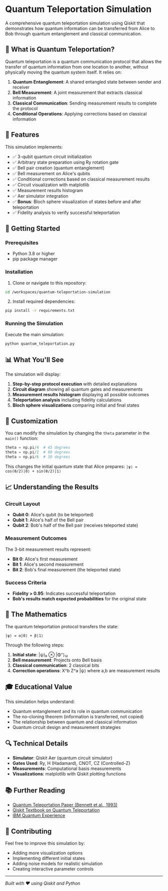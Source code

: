 # Quantum Teleportation Simulation

A comprehensive quantum teleportation simulation using Qiskit that demonstrates how quantum information can be transferred from Alice to Bob through quantum entanglement and classical communication.

## 🔬 What is Quantum Teleportation?

Quantum teleportation is a quantum communication protocol that allows the transfer of quantum information from one location to another, without physically moving the quantum system itself. It relies on:

1. **Quantum Entanglement**: A shared entangled state between sender and receiver
2. **Bell Measurement**: A joint measurement that extracts classical information
3. **Classical Communication**: Sending measurement results to complete the protocol
4. **Conditional Operations**: Applying corrections based on classical information

## 🎯 Features

This simulation implements:

- ✅ 3-qubit quantum circuit initialization
- ✅ Arbitrary state preparation using Ry rotation gate
- ✅ Bell pair creation (quantum entanglement)
- ✅ Bell measurement on Alice's qubits
- ✅ Conditional corrections based on classical measurement results
- ✅ Circuit visualization with matplotlib
- ✅ Measurement results histogram
- ✅ Aer simulator integration
- ✅ **Bonus**: Bloch sphere visualization of states before and after teleportation
- ✅ Fidelity analysis to verify successful teleportation

## 🚀 Getting Started

### Prerequisites

- Python 3.8 or higher
- pip package manager

### Installation

1. Clone or navigate to this repository:
```bash
cd /workspaces/quantum-teleportation-simulation
```

2. Install required dependencies:
```bash
pip install -r requirements.txt
```

### Running the Simulation

Execute the main simulation:
```bash
python quantum_teleportation.py
```

## 📊 What You'll See

The simulation will display:

1. **Step-by-step protocol execution** with detailed explanations
2. **Circuit diagram** showing all quantum gates and measurements
3. **Measurement results histogram** displaying all possible outcomes
4. **Teleportation analysis** including fidelity calculations
5. **Bloch sphere visualizations** comparing initial and final states

## 🔧 Customization

You can modify the simulation by changing the `theta` parameter in the `main()` function:

```python
theta = np.pi/4  # 45 degrees
theta = np.pi/2  # 90 degrees  
theta = np.pi/6  # 30 degrees
```

This changes the initial quantum state that Alice prepares: `|ψ⟩ = cos(θ/2)|0⟩ + sin(θ/2)|1⟩`

## 📈 Understanding the Results

### Circuit Layout
- **Qubit 0**: Alice's qubit (to be teleported)
- **Qubit 1**: Alice's half of the Bell pair
- **Qubit 2**: Bob's half of the Bell pair (receives teleported state)

### Measurement Outcomes
The 3-bit measurement results represent:
- **Bit 0**: Alice's first measurement
- **Bit 1**: Alice's second measurement  
- **Bit 2**: Bob's final measurement (the teleported state)

### Success Criteria
- **Fidelity > 0.95**: Indicates successful teleportation
- **Bob's results match expected probabilities** for the original state

## 🧮 The Mathematics

The quantum teleportation protocol transfers the state:
```
|ψ⟩ = α|0⟩ + β|1⟩
```

Through the following steps:
1. **Initial state**: |ψ⟩₀ ⊗ |Φ⁺⟩₁₂ 
2. **Bell measurement**: Projects onto Bell basis
3. **Classical communication**: 2 classical bits
4. **Correction operations**: X^b Z^a |ψ⟩ where a,b are measurement results

## 🎓 Educational Value

This simulation helps understand:
- Quantum entanglement and its role in quantum communication
- The no-cloning theorem (information is transferred, not copied)
- The relationship between quantum and classical information
- Quantum circuit design and measurement strategies

## 🔍 Technical Details

- **Simulator**: Qiskit Aer (quantum circuit simulator)
- **Gates Used**: Ry, H (Hadamard), CNOT, CZ (Controlled-Z)
- **Measurements**: Computational basis measurements
- **Visualizations**: matplotlib with Qiskit plotting functions

## 📚 Further Reading

- [Quantum Teleportation Paper (Bennett et al., 1993)](https://journals.aps.org/prl/abstract/10.1103/PhysRevLett.70.1895)
- [Qiskit Textbook on Quantum Teleportation](https://qiskit.org/textbook/ch-algorithms/teleportation.html)
- [IBM Quantum Experience](https://quantum-computing.ibm.com/)

## 🤝 Contributing

Feel free to improve this simulation by:
- Adding more visualization options
- Implementing different initial states
- Adding noise models for realistic simulation
- Creating interactive parameter controls

---

*Built with ❤️ using Qiskit and Python*